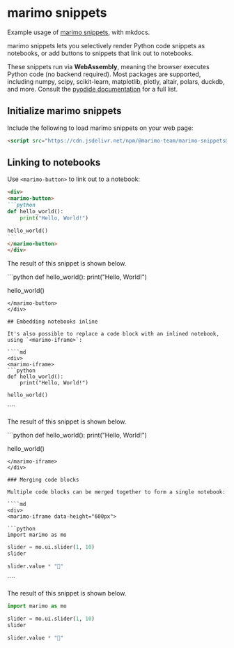# marimo snippets

Example usage of [marimo snippets](https://github.com/marimo-team/marimo-snippets),
with mkdocs.

marimo snippets lets you selectively render Python code snippets as notebooks,
or add buttons to snippets that link out to notebooks.

These snippets run via **WebAssembly**, meaning the browser executes Python
code (no backend required). Most packages are supported, including numpy,
scipy, scikit-learn, matplotlib, plotly, altair, polars, duckdb, and more.
Consult the [pyodide documentation](https://pyodide.org/en/stable/usage/packages-in-pyodide.html)
for a full list.

## Initialize marimo snippets

Include the following to load marimo snippets on your web page:

```html
<script src="https://cdn.jsdelivr.net/npm/@marimo-team/marimo-snippets@1"></script>
```

## Linking to notebooks

Use `<marimo-button>` to link out to a notebook:

````md
<div>
<marimo-button>
```python
def hello_world():
    print("Hello, World!")

hello_world()
```
</marimo-button>
</div>
````

The result of this snippet is shown below.

<div>
<marimo-button>
```python
def hello_world():
    print("Hello, World!")

hello_world()
```
</marimo-button>
</div>

## Embedding notebooks inline

It's also possible to replace a code block with an inlined notebook,
using `<marimo-iframe>`:

````md
<div>
<marimo-iframe>
```python
def hello_world():
    print("Hello, World!")

hello_world()
```
</marimo-iframe>
</div>
````

The result of this snippet is shown below.

<div>
<marimo-iframe>
```python
def hello_world():
    print("Hello, World!")

hello_world()
```
</marimo-iframe>
</div>

### Merging code blocks

Multiple code blocks can be merged together to form a single notebook:

````md
<div>
<marimo-iframe data-height="600px">

```python
import marimo as mo
```

```python
slider = mo.ui.slider(1, 10)
slider
```

```python
slider.value * "🍃"
```
</marimo-iframe>
</div>
````

The result of this snippet is shown below.

<div>
<marimo-iframe data-height="600px">

```python
import marimo as mo
```

```python
slider = mo.ui.slider(1, 10)
slider
```

```python
slider.value * "🍃"
```
</marimo-iframe>
</div>

<!-- Optionally configure how buttons and iframes are rendered. -->
<!-- Configuration must come _before_ the main extractor script is loaded. -->
<script type="text/x-marimo-snippets-config">
configureMarimoButtons({title: "Open in a marimo notebook"});
configureMarimoIframes({height: "400px"});
</script>
<script src="https://cdn.jsdelivr.net/npm/@marimo-team/marimo-snippets@1"></script>
